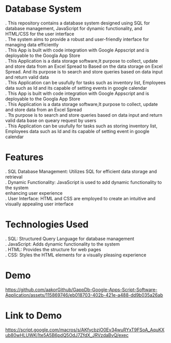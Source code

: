 # Database System
. This repository contains a database system designed using SQL for database management, JavaScript for dynamic functionality, and 
  HTML/CSS for the user interface <br>
. The system aims to provide a robust and user-friendly interface for managing data efficiently <br>
. This App is built with code integration with Google Appscript and is deployable to the Googla App Store <br>
. This Application is a data storage software,It purpose to collect, update and store data from an Excel Spread to Based on the data 
  storage on Excel Spread. And its purpose is to search and store queries based on data input and return valid data <br>
. This Application can be usufully for tasks such as inventory list, Employees data such as Id and its capable of setting events in 
  google calendar <br>
. This App is built with code integration with Google Appscript and is deployable to the Googla App Store <br>
. This Application is a data storage software,It purpose to collect, update and store data from an Excel Spread <br>
. Tts purpose is to search and store queries based on data input and return valid data base on queary request by users <br>
. This Application can be usufully for tasks such as storing inventory list, Employees data such as Id and its capable of setting event 
  in google calendar


# Features
. SQL Database Management: Utilizes SQL for efficient data storage and retrieval <br>
. Dynamic Functionality: JavaScript is used to add dynamic functionality to the system <br> 
  enhancing user experience <br>
. User Interface: HTML and CSS are employed to create an intuitive and visually appealing user interface

# Technologies Used
. SQL: Structured Query Language for database management <br>
. JavaScript: Adds dynamic functionality to the system <br>
. HTML: Provides the structure for web pages <br>
. CSS: Styles the HTML elements for a visually pleasing experience

# Demo


https://github.com/aakorGithub/GappDb-Google-Apps-Script-Software-Application/assets/115869746/eb018703-402b-421e-a488-dd9b035a26ab




# Link to Demo 
https://script.google.com/macros/s/AKfycbzjO0Ev34wuRYxT9FSoA_AquKXub80wHLUWKj1te5A5B6pdQ5OdJ7ZfdX_JRVzdaBvQ/exec
